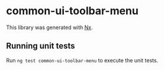 # common-ui-toolbar-menu

This library was generated with [Nx](https://nx.dev).

## Running unit tests

Run `ng test common-ui-toolbar-menu` to execute the unit tests.
